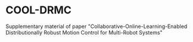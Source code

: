 # COOL-DRMC
Supplementary material of paper "Collaborative-Online-Learning-Enabled Distributionally Robust Motion Control for Multi-Robot Systems"
